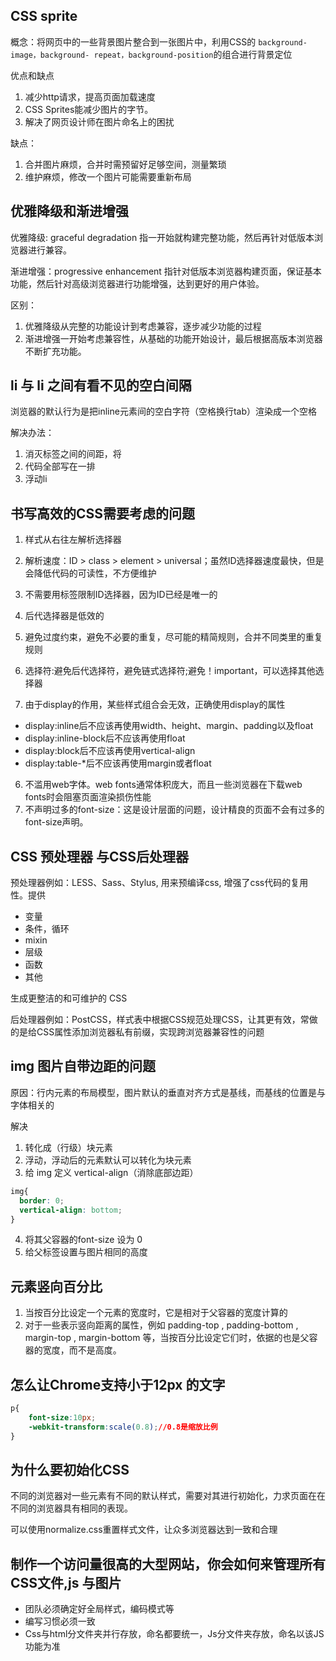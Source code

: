 ## CSS sprite
概念：将网页中的一些背景图片整合到一张图片中，利用CSS的 `background-image，background- repeat，background-position`的组合进行背景定位

优点和缺点
1. 减少http请求，提高页面加载速度
2. CSS Sprites能减少图片的字节。
3. 解决了网页设计师在图片命名上的困扰

缺点：
1. 合并图片麻烦，合并时需预留好足够空间，测量繁琐
2. 维护麻烦，修改一个图片可能需要重新布局

## 优雅降级和渐进增强
优雅降级: graceful degradation 指一开始就构建完整功能，然后再针对低版本浏览器进行兼容。

渐进增强：progressive enhancement 指针对低版本浏览器构建页面，保证基本功能，然后针对高级浏览器进行功能增强，达到更好的用户体验。

区别：
1. 优雅降级从完整的功能设计到考虑兼容，逐步减少功能的过程
2. 渐进增强一开始考虑兼容性，从基础的功能开始设计，最后根据高版本浏览器不断扩充功能。

## li 与 li 之间有看不见的空白间隔
浏览器的默认行为是把inline元素间的空白字符（空格换行tab）渲染成一个空格

解决办法：
1. 消灭标签之间的间距，将<li>代码全部写在一排
2. 浮动li


## 书写高效的CSS需要考虑的问题
1. 样式从右往左解析选择器
2. 解析速度：ID > class > element > universal；虽然ID选择器速度最快，但是会降低代码的可读性，不方便维护
3. 不需要用标签限制ID选择器，因为ID已经是唯一的
4. 后代选择器是低效的


1. 避免过度约束，避免不必要的重复，尽可能的精简规则，合并不同类里的重复规则
2. 选择符:避免后代选择符，避免链式选择符;避免！important，可以选择其他选择器
3. 由于display的作用，某些样式组合会无效，正确使用display的属性
  * display:inline后不应该再使用width、height、margin、padding以及float
  * display:inline-block后不应该再使用float
  * display:block后不应该再使用vertical-align
  * display:table-*后不应该再使用margin或者float
6. 不滥用web字体。web fonts通常体积庞大，而且一些浏览器在下载web fonts时会阻塞页面渲染损伤性能
7. 不声明过多的font-size：这是设计层面的问题，设计精良的页面不会有过多的font-size声明。


## CSS 预处理器 与CSS后处理器
预处理器例如：LESS、Sass、Stylus, 用来预编译css, 增强了css代码的复用性。提供
* 变量
* 条件，循环
* mixin
* 层级
* 函数
* 其他

生成更整洁的和可维护的 CSS


后处理器例如：PostCSS，样式表中根据CSS规范处理CSS，让其更有效，常做的是给CSS属性添加浏览器私有前缀，实现跨浏览器兼容性的问题

## img 图片自带边距的问题
原因：行内元素的布局模型，图片默认的垂直对齐方式是基线，而基线的位置是与字体相关的

解决
1. 转化成（行级）块元素
2. 浮动，浮动后的元素默认可以转化为块元素
3. 给 img 定义 vertical-align（消除底部边距）
  ```css
  img{    
    border: 0;    
    vertical-align: bottom;
  }
  ```
4. 将其父容器的font-size 设为 0
5. 给父标签设置与图片相同的高度

## 元素竖向百分比
1. 当按百分比设定一个元素的宽度时，它是相对于父容器的宽度计算的
2. 对于一些表示竖向距离的属性，例如 padding-top , padding-bottom , margin-top , margin-bottom 等，当按百分比设定它们时，依据的也是父容器的宽度，而不是高度。

## 怎么让Chrome支持小于12px 的文字
```css
p{
    font-size:10px;
    -webkit-transform:scale(0.8);//0.8是缩放比例
} 
```


## 为什么要初始化CSS
不同的浏览器对一些元素有不同的默认样式，需要对其进行初始化，力求页面在在不同的浏览器具有相同的表现。

可以使用normalize.css重置样式文件，让众多浏览器达到一致和合理


## 制作一个访问量很高的大型网站，你会如何来管理所有CSS文件,js 与图片
  * 团队必须确定好全局样式，编码模式等
  * 编写习惯必须一致
  *  Css与html分文件夹并行存放，命名都要统一，Js分文件夹存放，命名以该JS功能为准